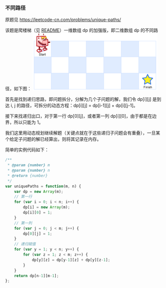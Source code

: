 ### 不同路径
原题见 https://leetcode-cn.com/problems/unique-paths/

该题是爬楼梯（见 [README](./README.md)）一维数组 dp 的加强版，即二维数组 dp 的不同路径，如下图：
![butonglujing](../../../asserts/algorithm/dp-recursive/robot_maze.png)

首先是找到递归思路，即问题拆分，分解为几个子问题的解，我们令 dp[i][j] 是到达 i, j 的路径，可拆分的动态方程：dp[i][j] = dp[i-1][j] + dp[i][j-1]。

接下来找递归出口，对于第一行 dp[0][j]，或者第一列 dp[i][0]，由于都是在边界，所以只能为 1。

我们这里用动态规划继续解题（关键点就在于这些递归子问题会有重叠），一旦某个给定子问题的解已经算出，则将其记录在内存。

简单的实例代码如下：
```js
/**
 * @param {number} m
 * @param {number} n
 * @return {number}
 */
var uniquePaths = function(m, n) {
    var dp = new Array(m);
    // 第一行
    for (var i = 0; i < n; i++) {
        dp[i] = new Array(m);
        dp[i][0] = 1;
    }
    // 第一列
    for (var j = 0; j < m; j++) {
        dp[0][j] = 1;
    }
    // 递归赋值
    for (var y = 1; y < n; y++) {
        for (var z = 1; z < m; z++) {
            dp[y][z] = dp[y-1][z] + dp[y][z-1];
        }
    }
    return dp[n-1][m-1];
};
```
